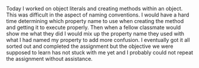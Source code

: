 Today I worked on object literals and creating methods within an object. This was difficult in the
aspect of naming conventions. I would have a hard time determining which property name to use when
creating the method and getting it to execute properly. Then when a fellow classmate would show me what they did
I would mix up the property name they used with what I had named my property to add more confusion. I
eventually got it all sorted out and completed the assignment but the objective we were supposed to learn
has not stuck with me yet and I probably could not repeat the assignment without assistance.
